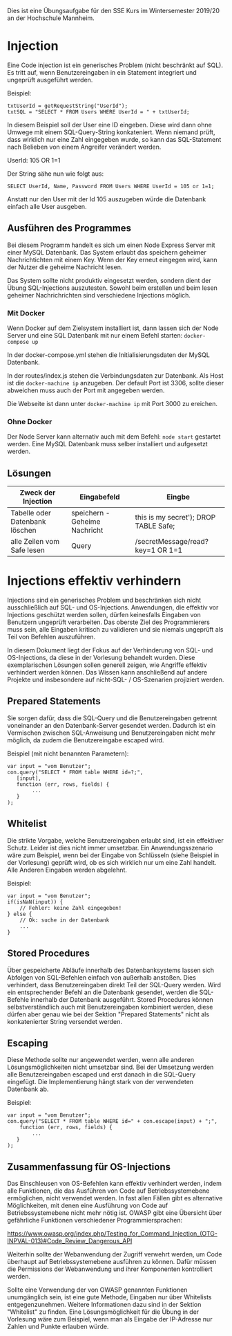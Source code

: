 Dies ist eine Übungsaufgabe für den SSE Kurs im Wintersemester 2019/20 an der Hochschule Mannheim. 

# Injection

Eine Code injection ist ein generisches Problem (nicht beschränkt auf SQL). Es tritt auf, wenn Benutzereingaben in ein Statement integriert und ungeprüft ausgeführt werden. 

Beispiel:
```
txtUserId = getRequestString("UserId");
txtSQL = "SELECT * FROM Users WHERE UserId = " + txtUserId;
```

In diesem Beispiel soll der User eine ID eingeben. Diese wird dann ohne Umwege mit einem SQL-Query-String konkateniert. Wenn niemand prüft, dass wirklich nur eine Zahl eingegeben wurde, so kann das SQL-Statement nach Belieben von einem Angreifer verändert werden.

UserId: 105 OR 1=1

Der String sähe nun wie folgt aus: 
```
SELECT UserId, Name, Password FROM Users WHERE UserId = 105 or 1=1;
```

Anstatt nur den User mit der Id 105 auszugeben würde die Datenbank einfach alle User ausgeben.

## Ausführen des Programmes

Bei diesem Programm handelt es sich um einen Node Express Server mit einer MySQL Datenbank. Das System erlaubt das speichern geheimer Nachrichtichten mit einem Key.
Wenn der Key erneut eingegen wird, kann der Nutzer die geheime Nachricht lesen.

Das System sollte nicht produktiv eingesetzt werden, sondern dient der Übung SQL-Injections auszutesten.
Sowohl beim erstellen und beim lesen geheimer Nachrichrichten sind verschiedene Injections möglich.

### Mit Docker

Wenn Docker auf dem Zielsystem installiert ist, dann lassen sich der Node Server und eine SQL Datenbank mit nur einem Befehl starten:
``docker-compose up``

In der docker-compose.yml stehen die Initialisierungsdaten der MySQL Datenbank.

In der routes/index.js stehen die Verbindungsdaten zur Datenbank. Als Host ist die ``docker-machine ip`` anzugeben. Der default Port ist 3306, sollte dieser abweichen muss auch der Port mit angegeben werden.

Die Webseite ist dann unter ``docker-machine ip`` mit Port 3000 zu ereichen.

### Ohne Docker

Der Node Server kann alternativ auch mit dem Befehl: ``node start`` gestartet werden. Eine MySQL Datenbank muss selber installiert und aufgesetzt werden.


## Lösungen

| Zweck der Injection | Eingabefeld | Eingbe |
| -- | -- | -- |
| Tabelle oder Datenbank löschen | speichern - Geheime Nachricht |  this is my secret'); DROP TABLE Safe; |
| alle Zeilen vom Safe lesen | Query |  /secretMessage/read?key=1 OR 1=1 |
  
  
  
# Injections effektiv verhindern

Injections sind ein generisches Problem und beschränken sich nicht ausschließlich auf SQL- und OS-Injections. Anwendungen, die effektiv vor Injections geschützt werden sollen, dürfen keinesfalls Eingaben von Benutzern ungeprüft verarbeiten. Das oberste Ziel des Programmierers muss sein, alle Eingaben kritisch zu validieren und sie niemals ungeprüft als Teil von Befehlen auszuführen.

In diesem Dokument liegt der Fokus auf der Verhinderung von SQL- und OS-Injections, da diese in der Vorlesung behandelt wurden. Diese exemplarischen Lösungen sollen generell zeigen, wie Angriffe effektiv verhindert werden können. Das Wissen kann anschließend auf andere Projekte und insbesondere auf nicht-SQL- / OS-Szenarien projiziert werden.

## Prepared Statements

Sie sorgen dafür, dass die SQL-Query und die Benutzereingaben getrennt voneinander an den Datenbank-Server gesendet werden. Dadurch ist ein Vermischen zwischen SQL-Anweisung und Benutzereingaben nicht mehr möglich, da zudem die Benutzereingabe escaped wird.

Beispiel (mit nicht benannten Parametern):
```
var input = "vom Benutzer";
con.query("SELECT * FROM table WHERE id=?;",
   [input],
   function (err, rows, fields) {
        ...
   }
);
```

## Whitelist

Die strikte Vorgabe, welche Benutzereingaben erlaubt sind, ist ein effektiver Schutz. Leider ist dies nicht immer umsetzbar. Ein Anwendungsszenario wäre zum Beispiel, wenn bei der Eingabe von Schlüsseln (siehe Beispiel in der Vorlesung) geprüft wird, ob es sich wirklich nur um eine Zahl handelt. Alle Anderen Eingaben werden abgelehnt.

Beispiel:
```
var input = "vom Benutzer";
if(isNaN(input)) {
    // Fehler: keine Zahl eingegeben!
} else {
    // Ok: suche in der Datenbank
    ...
}
```

## Stored Procedures

Über gespeicherte Abläufe innerhalb des Datenbanksystems lassen sich Abfolgen von SQL-Befehlen einfach von außerhalb anstoßen. Dies verhindert, dass Benutzereingaben direkt Teil der SQL-Query werden. Wird ein entsprechender Befehl an die Datenbank gesendet, werden die SQL-Befehle innerhalb der Datenbank ausgeführt. Stored Procedures können selbstverständlich auch mit Benutzereingaben kombiniert werden, diese dürfen aber genau wie bei der Sektion "Prepared Statements" nicht als konkatenierter String versendet werden.

## Escaping

Diese Methode sollte nur angewendet werden, wenn alle anderen Lösungsmöglichkeiten nicht umsetzbar sind. Bei der Umsetzung werden alle Benutzereingaben escaped und erst danach in die SQL-Query eingefügt. Die Implementierung hängt stark von der verwendeten Datenbank ab. 

Beispiel:
```
var input = "vom Benutzer";
con.query("SELECT * FROM table WHERE id=" + con.escape(input) + ";", 
    function (err, rows, fields) {
        ...
   }
);
```

## Zusammenfassung für OS-Injections

Das Einschleusen von OS-Befehlen kann effektiv verhindert werden, indem alle Funktionen, die das Ausführen von Code auf Betriebssystemebene ermöglichen, nicht verwendet werden. In fast allen Fällen gibt es alternative Möglichkeiten, mit denen eine Ausführung von Code auf Betriebssystemebene nicht mehr nötig ist. OWASP gibt eine Übersicht über gefährliche Funktionen verschiedener Programmiersprachen:

https://www.owasp.org/index.php/Testing_for_Command_Injection_(OTG-INPVAL-013)#Code_Review_Dangerous_API

Weiterhin sollte der Webanwendung der Zugriff verwehrt werden, um Code überhaupt auf Betriebssystemebene ausführen zu können. Dafür müssen die Permissions der Webanwendung und ihrer Komponenten kontrolliert werden.

Sollte eine Verwendung der von OWASP genannten Funktionen unumgänglich sein, ist eine gute Methode, Eingaben nur über Whitelists entgegenzunehmen. Weitere Informationen dazu sind in der Sektion "Whitelist" zu finden. Eine Lösungsmöglichkeit für die Übung in der Vorlesung wäre zum Beispiel, wenn man als Eingabe der IP-Adresse nur Zahlen und Punkte erlauben würde.
